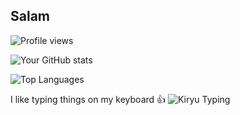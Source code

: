 ## Salam

![Profile views](https://visitor-badge.glitch.me/badge?page_id=yourusername.yourusername)

![Your GitHub stats](https://github-readme-stats.vercel.app/api?username=yourusername&show_icons=true&theme=radical)

![Top Languages](https://github-readme-stats.vercel.app/api/top-langs/?username=yourusername&layout=compact&theme=radical)

I like typing things on my keyboard 👍 
![Kiryu Typing](https://media.tenor.com/FM9E2tKPslwAAAAd/yakuza-kiryu-typing.gif)



<!--
**Dansnts/Dansnts** is a ✨ _special_ ✨ repository because its `README.md` (this file) appears on your GitHub profile.

Here are some ideas to get you started:

- 🔭 I’m currently working on ...
- 🌱 I’m currently learning ...
- 👯 I’m looking to collaborate on ...
- 🤔 I’m looking for help with ...
- 💬 Ask me about ...
- 📫 How to reach me: ...
- 😄 Pronouns: ...
- ⚡ Fun fact: ...
-->
